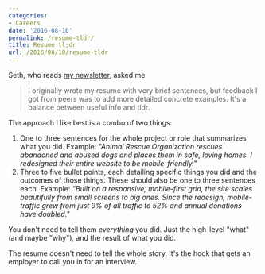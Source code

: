 ```yaml
---
categories:
- Careers
date: '2016-08-10'
permalink: /resume-tldr/
title: Resume tl;dr
url: /2016/08/10/resume-tldr
---
```


Seth, who reads [my newsletter](/newsletter/), asked me:

> I originally wrote my resume with very brief sentences, but feedback I got from peers was to add more detailed concrete examples. It's a balance between useful info and tldr.

The approach I like best is a combo of two things:

1. One to three sentences for the whole project or role that summarizes what you did. Example: *"Animal Rescue Organization rescues abandoned and abused dogs and places them in safe, loving homes. I redesigned their entire website to be mobile-friendly."*
2. Three to five bullet points, each detailing specific things you did and the outcomes of those things. These should also be one to three sentences each. Example: *"Built on a responsive, mobile-first grid, the site scales beautifully from small screens to big ones. Since the redesign, mobile-traffic grew from just 9% of all traffic to 52% and annual donations have doubled."*

You don't need to tell them *everything* you did. Just the high-level "what" (and maybe "why"), and the result of what you did.

The resume doesn't need to tell the whole story. It's the hook that gets an employer to call you in for an interview.